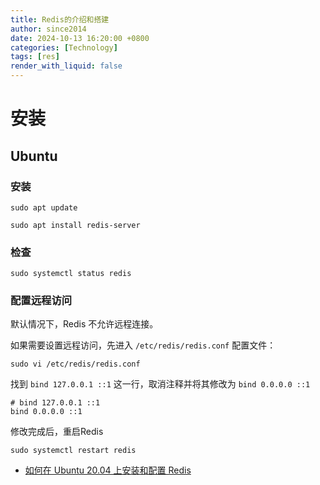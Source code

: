 ```yaml
---
title: Redis的介绍和搭建
author: since2014
date: 2024-10-13 16:20:00 +0800
categories: [Technology]
tags: [res]
render_with_liquid: false
---
```


# 安装

## Ubuntu

### 安装

```shell
sudo apt update

sudo apt install redis-server

```

### 检查

```shell
sudo systemctl status redis

```

### 配置远程访问

默认情况下，Redis 不允许远程连接。

如果需要设置远程访问，先进入 `/etc/redis/redis.conf` 配置文件：
```shell
sudo vi /etc/redis/redis.conf
```

找到 `bind 127.0.0.1 ::1` 这一行，取消注释并将其修改为 `bind 0.0.0.0 ::1`

```shell
# bind 127.0.0.1 ::1
bind 0.0.0.0 ::1
```

修改完成后，重启Redis

```shell
sudo systemctl restart redis
```

+ [如何在 Ubuntu 20.04 上安装和配置 Redis](https://cloud.tencent.com/developer/article/1639658)